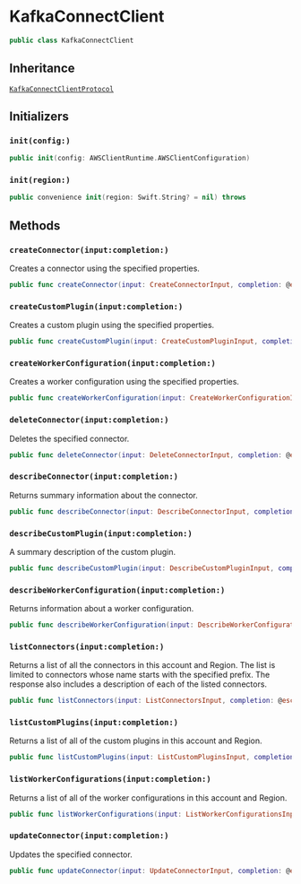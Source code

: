 # KafkaConnectClient

``` swift
public class KafkaConnectClient 
```

## Inheritance

[`KafkaConnectClientProtocol`](/aws-sdk-swift/reference/0.x/AWSKafkaConnect/KafkaConnectClientProtocol)

## Initializers

### `init(config:)`

``` swift
public init(config: AWSClientRuntime.AWSClientConfiguration) 
```

### `init(region:)`

``` swift
public convenience init(region: Swift.String? = nil) throws 
```

## Methods

### `createConnector(input:completion:)`

Creates a connector using the specified properties.

``` swift
public func createConnector(input: CreateConnectorInput, completion: @escaping (ClientRuntime.SdkResult<CreateConnectorOutputResponse, CreateConnectorOutputError>) -> Void)
```

### `createCustomPlugin(input:completion:)`

Creates a custom plugin using the specified properties.

``` swift
public func createCustomPlugin(input: CreateCustomPluginInput, completion: @escaping (ClientRuntime.SdkResult<CreateCustomPluginOutputResponse, CreateCustomPluginOutputError>) -> Void)
```

### `createWorkerConfiguration(input:completion:)`

Creates a worker configuration using the specified properties.

``` swift
public func createWorkerConfiguration(input: CreateWorkerConfigurationInput, completion: @escaping (ClientRuntime.SdkResult<CreateWorkerConfigurationOutputResponse, CreateWorkerConfigurationOutputError>) -> Void)
```

### `deleteConnector(input:completion:)`

Deletes the specified connector.

``` swift
public func deleteConnector(input: DeleteConnectorInput, completion: @escaping (ClientRuntime.SdkResult<DeleteConnectorOutputResponse, DeleteConnectorOutputError>) -> Void)
```

### `describeConnector(input:completion:)`

Returns summary information about the connector.

``` swift
public func describeConnector(input: DescribeConnectorInput, completion: @escaping (ClientRuntime.SdkResult<DescribeConnectorOutputResponse, DescribeConnectorOutputError>) -> Void)
```

### `describeCustomPlugin(input:completion:)`

A summary description of the custom plugin.

``` swift
public func describeCustomPlugin(input: DescribeCustomPluginInput, completion: @escaping (ClientRuntime.SdkResult<DescribeCustomPluginOutputResponse, DescribeCustomPluginOutputError>) -> Void)
```

### `describeWorkerConfiguration(input:completion:)`

Returns information about a worker configuration.

``` swift
public func describeWorkerConfiguration(input: DescribeWorkerConfigurationInput, completion: @escaping (ClientRuntime.SdkResult<DescribeWorkerConfigurationOutputResponse, DescribeWorkerConfigurationOutputError>) -> Void)
```

### `listConnectors(input:completion:)`

Returns a list of all the connectors in this account and Region. The list is limited to connectors whose name starts with the specified prefix. The response also includes a description of each of the listed connectors.

``` swift
public func listConnectors(input: ListConnectorsInput, completion: @escaping (ClientRuntime.SdkResult<ListConnectorsOutputResponse, ListConnectorsOutputError>) -> Void)
```

### `listCustomPlugins(input:completion:)`

Returns a list of all of the custom plugins in this account and Region.

``` swift
public func listCustomPlugins(input: ListCustomPluginsInput, completion: @escaping (ClientRuntime.SdkResult<ListCustomPluginsOutputResponse, ListCustomPluginsOutputError>) -> Void)
```

### `listWorkerConfigurations(input:completion:)`

Returns a list of all of the worker configurations in this account and Region.

``` swift
public func listWorkerConfigurations(input: ListWorkerConfigurationsInput, completion: @escaping (ClientRuntime.SdkResult<ListWorkerConfigurationsOutputResponse, ListWorkerConfigurationsOutputError>) -> Void)
```

### `updateConnector(input:completion:)`

Updates the specified connector.

``` swift
public func updateConnector(input: UpdateConnectorInput, completion: @escaping (ClientRuntime.SdkResult<UpdateConnectorOutputResponse, UpdateConnectorOutputError>) -> Void)
```
